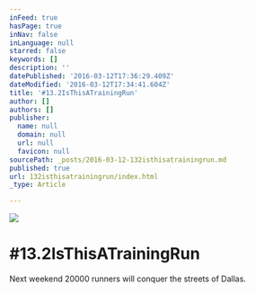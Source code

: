 ```yaml
---
inFeed: true
hasPage: true
inNav: false
inLanguage: null
starred: false
keywords: []
description: ''
datePublished: '2016-03-12T17:36:29.409Z'
dateModified: '2016-03-12T17:34:41.604Z'
title: '#13.2IsThisATrainingRun'
author: []
authors: []
publisher:
  name: null
  domain: null
  url: null
  favicon: null
sourcePath: _posts/2016-03-12-132isthisatrainingrun.md
published: true
url: 132isthisatrainingrun/index.html
_type: Article

---
```

![](https://the-grid-user-content.s3-us-west-2.amazonaws.com/8b3c732c-8ff5-4da9-9a62-ea8008d2fc0b.png)

# \#13.2IsThisATrainingRun

Next weekend 20000 runners will conquer the streets of Dallas.